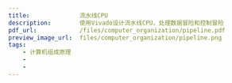 ```yaml
---
title:              流水线CPU
description:        使用Vivado设计流水线CPU，处理数据冒险和控制冒险
pdf_url:            /files/computer_organization/pipeline.pdf
preview_image_url:  files/computer_organization/pipeline.png
tags:
    - 计算机组成原理
    - 
    - 
---
```


